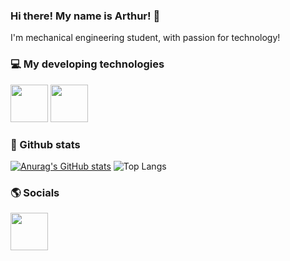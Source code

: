 ### Hi there! My name is Arthur! 👋
I'm mechanical engineering student, with passion for technology!

### 💻 My developing technologies
<div style="display: inline">
<img width="60" weight="60" src="https://cdn.jsdelivr.net/gh/devicons/devicon@latest/icons/microsoftsqlserver/microsoftsqlserver-original-wordmark.svg" />
<img width="60" weight="60" src="https://cdn.jsdelivr.net/gh/devicons/devicon@latest/icons/csharp/csharp-original.svg" />
</div>

### 🎲 Github stats
[![Anurag's GitHub stats](https://github-readme-stats.vercel.app/api?username=ArthurL13&show_icons=true)](https://github.com/anuraghazra/github-readme-stats&show_icons=true) ![Top Langs](https://github-readme-stats.vercel.app/api/top-langs/?username=ArthurL13&layout=compact)

### 🌎 Socials
<a href="https://www.linkedin.com/in/arthur-loriato-calmon-de-figueiredo-a252091b8/">
<img width="60" weight="60" src="https://cdn.jsdelivr.net/gh/devicons/devicon@latest/icons/linkedin/linkedin-original.svg" />
